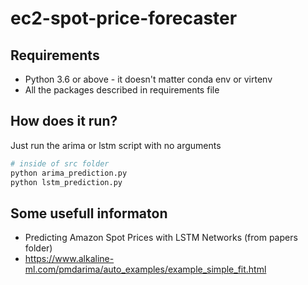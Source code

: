 # ec2-spot-price-forecaster

## Requirements
* Python 3.6 or above - it doesn't matter conda env or virtenv
* All the packages described in requirements file

## How does it run?
Just run the arima or lstm script with no arguments

```sh
# inside of src folder
python arima_prediction.py
python lstm_prediction.py
```

## Some usefull informaton
* Predicting Amazon Spot Prices with LSTM Networks (from papers folder)
* https://www.alkaline-ml.com/pmdarima/auto_examples/example_simple_fit.html
